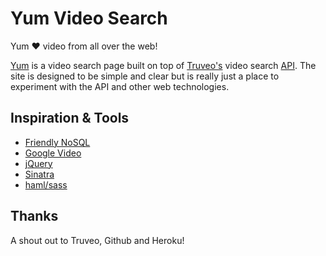 # Yum Video Search

Yum ♥ video from all over the web!

[Yum](http://yum.heroku.com) is a video search page built on top of [Truveo's](http://truveo.com) video search [API](http://developer.truveo.com). The site is designed to be simple and clear but is really just a place to experiment with the API and other web technologies.

## Inspiration & Tools

* [Friendly NoSQL](http://friendlyorm.com/)
* [Google Video](http://video.google.com)
* [jQuery](http://jquery.com)
* [Sinatra](http://sinatrarb.com)
* [haml/sass](http://haml-lang.com)


## Thanks

A shout out to Truveo, Github and Heroku!